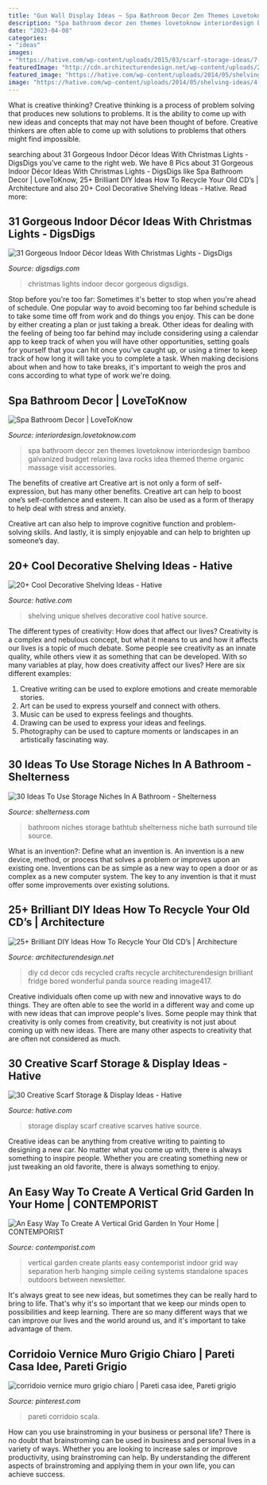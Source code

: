 ```yaml
---
title: "Gun Wall Display Ideas ~ Spa Bathroom Decor Zen Themes Lovetoknow Interiordesign Bamboo Galvanized Budget Relaxing Lava Rocks Idea Themed Theme Organic Massage Visit Accessories"
description: "Spa bathroom decor zen themes lovetoknow interiordesign bamboo galvanized budget relaxing lava rocks idea themed theme organic massage visit accessories"
date: "2023-04-08"
categories:
- "ideas"
images:
- "https://hative.com/wp-content/uploads/2015/03/scarf-storage-ideas/7-creative-scarf-storage-and-display-ideas.jpg"
featuredImage: "http://cdn.architecturendesign.net/wp-content/uploads/2014/12/AD-Recycled-DIY-Old-CD-Crafts-29.jpg"
featured_image: "https://hative.com/wp-content/uploads/2014/05/shelving-ideas/4-unique-shelves-ideas.jpg"
image: "https://hative.com/wp-content/uploads/2014/05/shelving-ideas/4-unique-shelves-ideas.jpg"
---
```



What is creative thinking?
Creative thinking is a process of problem solving that produces new solutions to problems. It is the ability to come up with new ideas and concepts that may not have been thought of before. Creative thinkers are often able to come up with solutions to problems that others might find impossible.

	

		
searching about 31 Gorgeous Indoor Décor Ideas With Christmas Lights - DigsDigs you've came to the right web. We have 8 Pics about 31 Gorgeous Indoor Décor Ideas With Christmas Lights - DigsDigs like Spa Bathroom Decor | LoveToKnow, 25+ Brilliant DIY Ideas How To Recycle Your Old CD’s | Architecture and also 20+ Cool Decorative Shelving Ideas - Hative. Read more:
		
    
## 31 Gorgeous Indoor Décor Ideas With Christmas Lights - DigsDigs

<img loading=lazy src="https://www.digsdigs.com/photos/gorgeous-indoor-decor-ideas-with-christmas-lights-19-554x1002.jpg" onerror="this.onerror=null;this.src='https://tse2.mm.bing.net/th?id=OIP.DXf4JiynvEGxFqUFo_MYtQHaNZ&amp;pid=15.1';" alt="31 Gorgeous Indoor Décor Ideas With Christmas Lights - DigsDigs">

_Source: digsdigs.com_

>christmas lights indoor decor gorgeous digsdigs. 

	

Stop before you're too far: Sometimes it's better to stop when you're ahead of schedule.
One popular way to avoid becoming too far behind schedule is to take some time off from work and do things you enjoy. This can be done by either creating a plan or just taking a break. Other ideas for dealing with the feeling of being too far behind may include considering using a calendar app to keep track of when you will have other opportunities, setting goals for yourself that you can hit once you've caught up, or using a timer to keep track of how long it will take you to complete a task. When making decisions about when and how to take breaks, it's important to weigh the pros and cons according to what type of work we're doing.

    
## Spa Bathroom Decor | LoveToKnow

<img loading=lazy src="https://cf.ltkcdn.net/interiordesign/images/std/160935-300x400-spaobjects.jpg" onerror="this.onerror=null;this.src='https://tse2.mm.bing.net/th?id=OIP._zROwXYibUmgYmc3tdJ_0gAAAA&amp;pid=15.1';" alt="Spa Bathroom Decor | LoveToKnow">

_Source: interiordesign.lovetoknow.com_

>spa bathroom decor zen themes lovetoknow interiordesign bamboo galvanized budget relaxing lava rocks idea themed theme organic massage visit accessories. 

	

The benefits of creative art
Creative art is not only a form of self-expression, but has many other benefits.
Creative art can help to boost one’s self-confidence and esteem. It can also be used as a form of therapy to help deal with stress and anxiety.

Creative art can also help to improve cognitive function and problem-solving skills. And lastly, it is simply enjoyable and can help to brighten up someone’s day.

    
## 20+ Cool Decorative Shelving Ideas - Hative

<img loading=lazy src="https://hative.com/wp-content/uploads/2014/05/shelving-ideas/4-unique-shelves-ideas.jpg" onerror="this.onerror=null;this.src='https://tse3.mm.bing.net/th?id=OIP.cr-kSBtxpn0a0KKdZxe5MwHaH5&amp;pid=15.1';" alt="20+ Cool Decorative Shelving Ideas - Hative">

_Source: hative.com_

>shelving unique shelves decorative cool hative source. 

	

The different types of creativity: How does that affect our lives?
Creativity is a complex and nebulous concept, but what it means to us and how it affects our lives is a topic of much debate. Some people see creativity as an innate quality, while others view it as something that can be developed. With so many variables at play, how does creativity affect our lives? Here are six different examples: 
1. Creative writing can be used to explore emotions and create memorable stories.
2. Art can be used to express yourself and connect with others.
3. Music can be used to express feelings and thoughts.
4. Drawing can be used to express your ideas and feelings.
5. Photography can be used to capture moments or landscapes in an artistically fascinating way. 

    
## 30 Ideas To Use Storage Niches In A Bathroom - Shelterness

<img loading=lazy src="http://i.shelterness.com/storage-niches-in-bathroom-19.png" onerror="this.onerror=null;this.src='https://tse2.mm.bing.net/th?id=OIP.WQFIBn4LOrdHFndb9KLltwHaKA&amp;pid=15.1';" alt="30 Ideas To Use Storage Niches In A Bathroom - Shelterness">

_Source: shelterness.com_

>bathroom niches storage bathtub shelterness niche bath surround tile source. 

	

What is an invention?: Define what an invention is.
An invention is a new device, method, or process that solves a problem or improves upon an existing one. Inventions can be as simple as a new way to open a door or as complex as a new computer system. The key to any invention is that it must offer some improvements over existing solutions.

    
## 25+ Brilliant DIY Ideas How To Recycle Your Old CD’s | Architecture

<img loading=lazy src="http://cdn.architecturendesign.net/wp-content/uploads/2014/12/AD-Recycled-DIY-Old-CD-Crafts-29.jpg" onerror="this.onerror=null;this.src='https://tse4.mm.bing.net/th?id=OIP.TG8TzOOpJOhc5JWawPOsnQHaJ3&amp;pid=15.1';" alt="25+ Brilliant DIY Ideas How To Recycle Your Old CD’s | Architecture">

_Source: architecturendesign.net_

>diy cd decor cds recycled crafts recycle architecturendesign brilliant fridge bored wonderful panda source reading image417. 

	

Creative individuals often come up with new and innovative ways to do things. They are often able to see the world in a different way and come up with new ideas that can improve people's lives. Some people may think that creativity is only comes from creativity, but creativity is not just about coming up with new ideas. There are many other aspects to creativity that are often not considered as much.

    
## 30 Creative Scarf Storage &amp; Display Ideas - Hative

<img loading=lazy src="https://hative.com/wp-content/uploads/2015/03/scarf-storage-ideas/7-creative-scarf-storage-and-display-ideas.jpg" onerror="this.onerror=null;this.src='https://tse1.mm.bing.net/th?id=OIP.l2aJPKQK8__Zzwv7XVX_gAHaLI&amp;pid=15.1';" alt="30 Creative Scarf Storage &amp; Display Ideas - Hative">

_Source: hative.com_

>storage display scarf creative scarves hative source. 

	

Creative ideas can be anything from creative writing to painting to designing a new car. No matter what you come up with, there is always something to inspire people. Whether you are creating something new or just tweaking an old favorite, there is always something to enjoy.

    
## An Easy Way To Create A Vertical Grid Garden In Your Home | CONTEMPORIST

<img loading=lazy src="http://www.contemporist.com/wp-content/uploads/2016/09/vertical-garden_050916_05-800x1712.jpg" onerror="this.onerror=null;this.src='https://tse1.mm.bing.net/th?id=OIP.1evd6vcyQGj3iYi97n_jHwHaP2&amp;pid=15.1';" alt="An Easy Way To Create A Vertical Grid Garden In Your Home | CONTEMPORIST">

_Source: contemporist.com_

>vertical garden create plants easy contemporist indoor grid way separation herb hanging simple ceiling systems standalone spaces outdoors between newsletter. 

	

It's always great to see new ideas, but sometimes they can be really hard to bring to life. That's why it's so important that we keep our minds open to possibilities and keep learning. There are so many different ways that we can improve our lives and the world around us, and it's important to take advantage of them.

    
## Corridoio Vernice Muro Grigio Chiaro | Pareti Casa Idee, Pareti Grigio

<img loading=lazy src="https://i.pinimg.com/736x/1d/cb/97/1dcb97079820b038ce75bfae92d119a0.jpg" onerror="this.onerror=null;this.src='https://tse1.mm.bing.net/th?id=OIP.NXAJgg1fF7xRrhO6XPf-GwHaLH&amp;pid=15.1';" alt="corridoio vernice muro grigio chiaro | Pareti casa idee, Pareti grigio">

_Source: pinterest.com_

>pareti corridoio scala. 

	

How can you use brainstroming in your business or personal life?
There is no doubt that brainstroming can be used in business and personal lives in a variety of ways. Whether you are looking to increase sales or improve productivity, using brainstroming can help. By understanding the different aspects of brainstroming and applying them in your own life, you can achieve success.

